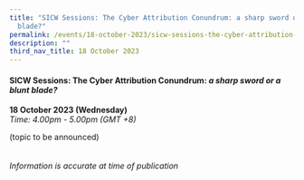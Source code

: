 ```yaml
---
title: "SICW Sessions: The Cyber Attribution Conundrum: a sharp sword or a blunt
  blade?"
permalink: /events/18-october-2023/sicw-sessions-the-cyber-attribution-conundrum/
description: ""
third_nav_title: 18 October 2023
---
```

#### **SICW Sessions: The Cyber Attribution Conundrum: *a sharp sword or a blunt blade?***

**18 October 2023 (Wednesday)**  
*Time: 4.00pm - 5.00pm (GMT +8)*

(topic to be announced)
<br><br><br>
*Information is accurate at time of publication*